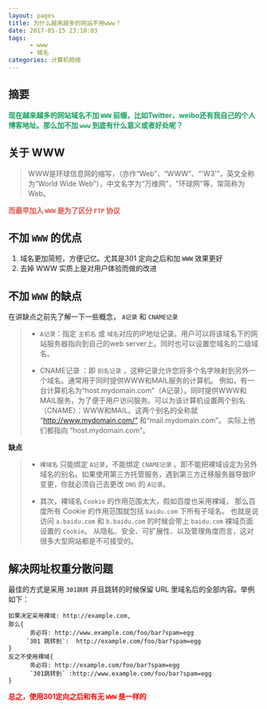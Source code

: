 ```yaml
---
layout: pages
title: 为什么越来越多的网站不用www？
date: 2017-05-15 23:18:03
tags:
      - www 
      - 域名
categories: 计算机网络
---
```

## 摘要 ##
<!--**<p style="color:#15A05D;display：block"></p>**-->
**<p style="color:#15A05D;display：block">现在越来越多的网站域名不加 `WWW` 前缀，比如Twitter、weibo还有我自己的个人博客地址。那么加不加 `www` 到底有什么意义或者好处呢？</p>**
## 关于 WWW  ##
>WWW是环球信息网的缩写，（亦作“Web”、“WWW”、“'W3'”，英文全称为“World Wide Web”），中文名字为“万维网”，"环球网"等，常简称为Web。

**<p style="color:#DE5448;display：block">而最早加入 `WWW` 是为了区分 `FTP` 协议 </p>**

## 不加 `WWW` 的优点 ##
1. 域名更加简短，方便记忆。尤其是301 定向之后和加 `WWW` 效果更好
2. 去掉 WWW 实质上是对用户体验而做的改进

## 不加 `WWW` 的缺点 ##
在讲缺点之前先了解一下一些概念， `A记录` 和 `CNAME记录`
> - `A记录`：指定 `主机名` 或 `域名`对应的IP地址记录。用户可以将该域名下的网站服务器指向到自己的web server上。同时也可以设置您域名的二级域名。
> + CNAME记录 ：即 `别名记录` ，这种记录允许您将多个名字映射到另外一个域名。通常用于同时提供WWW和MAIL服务的计算机。 例如，有一台计算机名为“host.mydomain.com”（A记录）。同时提供WWW和MAIL服务，为了便于用户访问服务。可以为该计算机设置两个别名（CNAME）：WWW和MAIL。这两个别名的全称就 “http://www.mydomain.com/” 和“mail.mydomain.com”。 实际上他们都指向 “host.mydomain.com”。

**缺点**
> - `裸域名` 只能绑定 `A记录`，不能绑定 `CNAME记录` 。即不能把裸域设定为另外域名的别名。如果使用第三方托管服务，遇到第三方迁移服务器导致IP变更，你就必须自己去更改 `DNS` 的 `A记录`。
> + 其次，裸域名 `Cookie` 的作用范围太大，假如百度也采用裸域， 那么百度所有 Cookie 的作用范围就包括 `baidu.com` 下所有子域名。
也就是说访问 `a.baidu.com` 和 `b.baidu.com` 的时候会带上 `baidu.com` 裸域页面设置的 `Cookie`。
从隐私、安全、可扩展性、以及管理角度而言，这对很多大型网站都是不可接受的。

## 解决网址权重分散问题 ##

最佳的方式是采用 `301跳转` 并且跳转的时候保留 URL 里域名后的全部内容。举例如下：

```http
如果决定采用裸域: http://example.com,
那么{
      务必将: http://www.example.com/foo/bar?spam=egg 
     `301 跳转到`:  http://example.com/foo/bar?spam=egg 
}
反之不使用裸域{
      务必将: http://example.com/foo/bar?spam=egg 
      `301跳转到` :http://www.example.com/foo/bar?spam=egg 
}
```
**<p style="color:red;display：block">总之，使用301定向之后和有无 `WWW` 是一样的</p>**